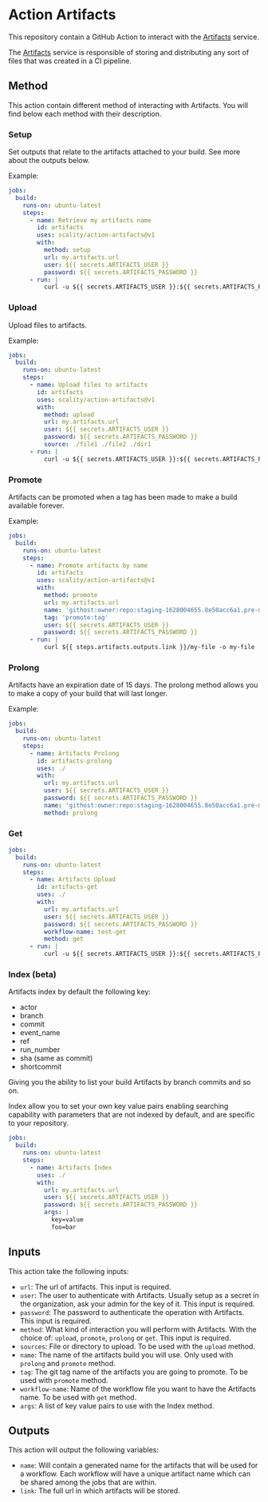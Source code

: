 # Action Artifacts

This repository contain a GitHub Action to interact with the [Artifacts] service.

The [Artifacts] service is responsible of storing and distributing any sort of files that was created in a CI pipeline.

## Method

This action contain different method of interacting with Artifacts. You will find below each method with their description.

### Setup

Set outputs that relate to the artifacts attached to your build. See more about the outputs below.

Example:

```yaml
jobs:
  build:
    runs-on: ubuntu-latest
    steps:
      - name: Retrieve my artifacts name
        id: artifacts
        uses: scality/action-artifacts@v1
        with:
          method: setup
          url: my.artifacts.url
          user: ${{ secrets.ARTIFACTS_USER }}
          password: ${{ secrets.ARTIFACTS_PASSWORD }}
      - run: |
          curl -u ${{ secrets.ARTIFACTS_USER }}:${{ secrets.ARTIFACTS_PASSWORD }}  ${{ steps.artifacts.outputs.link }}/my-file -o my-file
```

### Upload

Upload files to artifacts.

Example:

```yaml
jobs:
  build:
    runs-on: ubuntu-latest
    steps:
      - name: Upload files to artifacts
        id: artifacts
        uses: scality/action-artifacts@v1
        with:
          method: upload
          url: my.artifacts.url
          user: ${{ secrets.ARTIFACTS_USER }}
          password: ${{ secrets.ARTIFACTS_PASSWORD }}
          source: ./file1 ./file2 ./dir1
      - run: |
          curl -u ${{ secrets.ARTIFACTS_USER }}:${{ secrets.ARTIFACTS_PASSWORD }} ${{ steps.artifacts.outputs.link }}/file1 -o file1
```

### Promote

Artifacts can be promoted when a tag has been made to make a build available forever.

Example:

```yaml
jobs:
  build:
    runs-on: ubuntu-latest
    steps:
      - name: Promote artifacts by name
        id: artifacts
        uses: scality/action-artifacts@v1
        with:
          method: promote
          url: my.artifacts.url
          name: 'githost:owner:repo:staging-1628004655.8e50acc6a1.pre-merge.28'
          tag: 'promote:tag'
          user: ${{ secrets.ARTIFACTS_USER }}
          password: ${{ secrets.ARTIFACTS_PASSWORD }}
      - run: |
          curl ${{ steps.artifacts.outputs.link }}/my-file -o my-file
```

### Prolong

Artifacts have an expiration date of 15 days. The prolong method allows you to make a copy of your build that will last longer.

Example:
```yaml
jobs:
  build:
    runs-on: ubuntu-latest
    steps:
      - name: Artifacts Prolong
        id: artifacts-prolong
        uses: ./
        with:
          url: my.artifacts.url
          user: ${{ secrets.ARTIFACTS_USER }}
          password: ${{ secrets.ARTIFACTS_PASSWORD }}
          name: 'githost:owner:repo:staging-1628004655.8e50acc6a1.pre-merge.28'
          method: prolong
```

### Get
```yaml
jobs:
  build:
    runs-on: ubuntu-latest
    steps:
      - name: Artifacts Upload
        id: artifacts-get
        uses: ./
        with:
          url: my.artifacts.url
          user: ${{ secrets.ARTIFACTS_USER }}
          password: ${{ secrets.ARTIFACTS_PASSWORD }}
          workflow-name: test-get
          method: get
      - run: |
          curl -u ${{ secrets.ARTIFACTS_USER }}:${{ secrets.ARTIFACTS_PASSWORD }} ${{ steps.artifacts-get.outputs.link }}/file1 -o file1
```

### Index (beta)

Artifacts index by default the following key:
* actor
* branch
* commit
* event_name
* ref
* run_number
* sha (same as commit)
* shortcommit

Giving you the ability to list your build Artifacts by branch commits and so on.

Index allow you to set your own key value pairs enabling searching capability with
parameters that are not indexed by default, and are specific to your repository.

```yaml
jobs:
  build:
    runs-on: ubuntu-latest
    steps:
      - name: Artifacts Index
        uses: ./
        with:
          url: my.artifacts.url
          user: ${{ secrets.ARTIFACTS_USER }}
          password: ${{ secrets.ARTIFACTS_PASSWORD }}
          args: |
            key=value
            foo=bar
```

## Inputs

This action take the following inputs:

* `url`: The url of artifacts. This input is required.
* `user`: The user to authenticate with Artifacts.
Usually setup as a secret in the organization, ask your admin for the key of it. This input is required.
* `password`: The password to authenticate the operation with Artifacts. This input is required.
* `method`: What kind of interaction you will perform with Artifacts.
With the choice of: `upload`, `promote`, `prolong` or `get`.
This input is required.
* `sources`: File or directory to upload. To be used with the `upload` method.
* `name`: The name of the artifacts build you will use. Only used with `prolong` and `promote` method.
* `tag`: The git tag name of the artifacts you are going to promote. To be used with `promote` method.
* `workflow-name`: Name of the workflow file you want to have the Artifacts name. To be used with `get` method.
* `args`: A list of key value pairs to use with the Index method.

## Outputs

This action will output the following variables:

* `name`: Will contain a generated name for the artifacts that will be used for a workflow. Each workflow will have a unique artifact name which can be shared among the jobs that are within.
* `link`: The full url in which artifacts will be stored.


[Artifacts]: https://github.com/scality/artifacts
